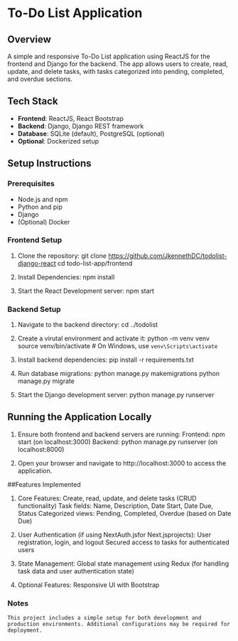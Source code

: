 # To-Do List Application

## Overview
A simple and responsive To-Do List application using ReactJS for the frontend and Django for the backend. The app allows users to create, read, update, and delete tasks, with tasks categorized into pending, completed, and overdue sections.

## Tech Stack
- **Frontend**: ReactJS, React Bootstrap
- **Backend**: Django, Django REST framework
- **Database**: SQLite (default), PostgreSQL (optional)
- **Optional**: Dockerized setup

## Setup Instructions

### Prerequisites
- Node.js and npm
- Python and pip
- Django
- (Optional) Docker

### Frontend Setup

1. Clone the repository:
   git clone https://github.com/JkennethDC/todolist-django-react
   cd todo-list-app/frontend

2. Install Dependencies:
    npm install

3. Start the React Development server:
    npm start

### Backend Setup

1. Navigate to the backend directory:
    cd ../todolist

2. Create a virutal environment and activate it:
    python -m venv venv
    source venv/bin/activate  # On Windows, use `venv\Scripts\activate`

3. Install backend dependencies:
    pip install -r requirements.txt

4. Run database migrations:
    python manage.py makemigrations
    python manage.py migrate

5. Start the Django development server:
    python manage.py runserver

## Running the Application Locally
1. Ensure both frontend and backend servers are running:
    Frontend: npm start (on localhost:3000)
    Backend: python manage.py runserver (on localhost:8000)

2. Open your browser and navigate to http://localhost:3000 to access the application.

##Features Implemented
1. Core Features:
    Create, read, update, and delete tasks (CRUD functionality)
    Task fields: Name, Description, Date Start, Date Due, Status
    Categorized views: Pending, Completed, Overdue (based on Date Due)

2. User Authentication (if using NextAuth.jsfor Next.jsprojects):
    User registration, login, and logout
    Secured access to tasks for authenticated users

3. State Management:
    Global state management using Redux (for handling task data and user authentication state)

4. Optional Features:
    Responsive UI with Bootstrap

### Notes
    This project includes a simple setup for both development and production environments. Additional configurations may be required for deployment.

